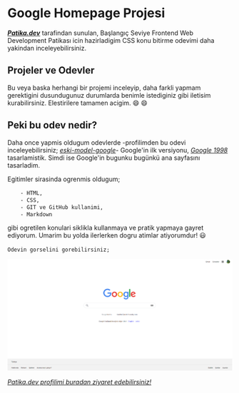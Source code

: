 # Google Homepage Projesi
***[Patika.dev](https://www.patika.dev/tr)*** tarafindan sunulan, Başlangıç Seviye Frontend Web Development Patikası icin hazirladigim CSS konu bitirme odevimi daha yakindan inceleyebilirsiniz.

## Projeler ve Odevler 
Bu veya baska herhangi bir projemi inceleyip, daha farkli yapmam gerektigini dusundugunuz durumlarda benimle istediginiz gibi iletisim kurabilirsiniz. Elestirilere tamamen acigim. :smile: :smile:

## Peki bu odev nedir?
Daha once yapmis oldugum odevlerde -profilimden bu odevi inceleyebilirsiniz; *[eski-model-google](https://github.com/akinizm/eski-model-google.git)*- Google'in ilk versiyonu, *[Google 1998](https://web.archive.org/web/19981202230410if_/http://www.google.com/)* tasarlamistik.  Simdi ise Google'in bugunku bugünkü ana sayfasını tasarladim. 

Egitimler sirasinda ogrenmis oldugum;

        - HTML,
        - CSS,
        - GIT ve GitHub kullanimi,
        - Markdown 

gibi ogretilen konulari siklikla kullanmaya ve pratik yapmaya gayret ediyorum. Umarim bu yolda ilerlerken dogru atimlar atiyorumdur! :smiley:

`Odevin gorselini gorebilirsiniz;`

![Odevin gorseli;](assets/patika-googleBetaOdev.png)

*[Patika.dev profilimi buradan ziyaret edebilirsiniz!](https://app.patika.dev/nomad)* 

